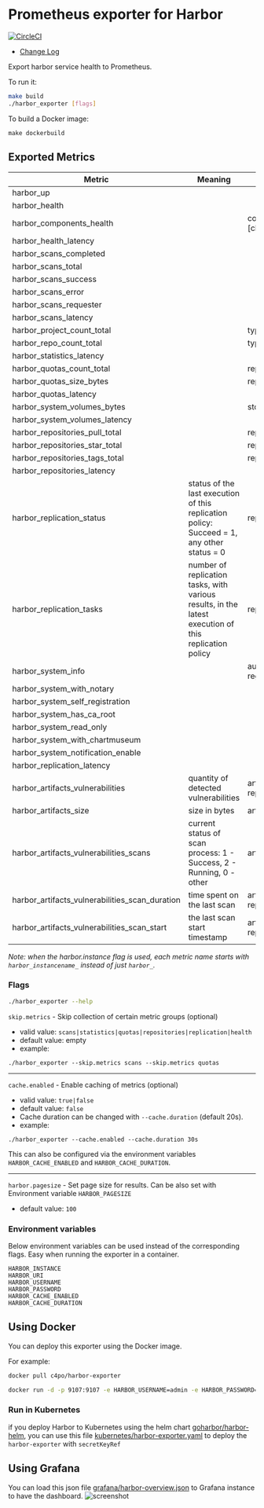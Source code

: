 # Prometheus exporter for Harbor 

[![CircleCI](https://circleci.com/gh/c4po/harbor_exporter.svg?style=svg)](https://circleci.com/gh/c4po/harbor_exporter)

- [Change Log](CHANGELOG.md)

Export harbor service health to Prometheus.

To run it:

```bash
make build
./harbor_exporter [flags]
```

To build a Docker image:

```
make dockerbuild
```

## Exported Metrics

| Metric | Meaning | Labels |
| ------ | ------- | ------ |
|harbor_up| | |
|harbor_health| | |
|harbor_components_health| | component=[chartmuseum,core,database,jobservice,notary,portal,redis,registry,registryctl]|
|harbor_health_latency| | |
|harbor_scans_completed | | |
|harbor_scans_total | | |
|harbor_scans_success | | |
|harbor_scans_error | | |
|harbor_scans_requester | | |
|harbor_scans_latency| | |
|harbor_project_count_total| |type=[private_project, public_project, total_project]|
|harbor_repo_count_total| |type=[private_repo, public_repo, total_repo]|
|harbor_statistics_latency| | |
|harbor_quotas_count_total| |repo_id, repo_name, type=[hard, used]|
|harbor_quotas_size_bytes| | repo_id, repo_name, type=[hard, used]|
|harbor_quotas_latency| | |
|harbor_system_volumes_bytes| |storage=[free, total]|
|harbor_system_volumes_latency| | |
|harbor_repositories_pull_total| |repo_id, repo_name|
|harbor_repositories_star_total| |repo_id, repo_name|
|harbor_repositories_tags_total| |repo_id, repo_name|
|harbor_repositories_latency| | |
|harbor_replication_status|status of the last execution of this replication policy: Succeed = 1, any other status = 0|repl_pol_name|
|harbor_replication_tasks|number of replication tasks, with various results, in the latest execution of this replication policy|repl_pol_name, result=[failed, succeed, in_progress, stopped]|
|harbor_system_info               | |auth_mode, project_creation_restriction, harbor_version, registry_storage_provider_name
|harbor_system_with_notary        | |
|harbor_system_self_registration  | |
|harbor_system_has_ca_root        | |
|harbor_system_read_only          | |
|harbor_system_with_chartmuseum   | |
|harbor_system_notification_enable| |                              
|harbor_replication_latency| | |
|harbor_artifacts_vulnerabilities|quantity of detected vulnerabilities|artifact_id, artifact_name, project_id, project_name, repo_id, repo_name, report_id, status=[fixable, total, fixable, low, medium, high]|
|harbor_artifacts_size|size in bytes|artifact_id, artifact_name, project_id, project_name, repo_id, repo_name|
|harbor_artifacts_vulnerabilities_scans|current status of scan process: 1 - Success, 2 - Running, 0 - other|artifact_id, artifact_name, project_id, project_name, repo_id, repo_name, status|
|harbor_artifacts_vulnerabilities_scan_duration|time spent on the last scan|artifact_id, artifact_name, project_id, project_name, repo_id, repo_name, report_id|
|harbor_artifacts_vulnerabilities_scan_start|the last scan start timestamp|artifact_id, artifact_name, project_id, project_name, repo_id, repo_name, report_id|


_Note: when the harbor.instance flag is used, each metric name starts with `harbor_instancename_` instead of just `harbor_`._

### Flags

```bash
./harbor_exporter --help
```

`skip.metrics` - Skip collection of certain metric groups (optional)

* valid value: `scans|statistics|quotas|repositories|replication|health`
* default value: empty
* example:
```
./harbor_exporter --skip.metrics scans --skip.metrics quotas
```

---

`cache.enabled` - Enable caching of metrics (optional)
* valid value: `true|false`
* default value: `false`
* Cache duration can be changed with `--cache.duration` (default 20s).
* example:
```
./harbor_exporter --cache.enabled --cache.duration 30s
```
This can also be configured via the environment variables `HARBOR_CACHE_ENABLED` and `HARBOR_CACHE_DURATION`.

---
`harbor.pagesize` - Set page size for results. Can be also set with Environment variable `HARBOR_PAGESIZE`
* default value: `100`

### Environment variables
Below environment variables can be used instead of the corresponding flags. Easy when running the exporter in a container.

```
HARBOR_INSTANCE
HARBOR_URI
HARBOR_USERNAME
HARBOR_PASSWORD
HARBOR_CACHE_ENABLED
HARBOR_CACHE_DURATION
```

## Using Docker

You can deploy this exporter using the Docker image.

For example:

```bash
docker pull c4po/harbor-exporter

docker run -d -p 9107:9107 -e HARBOR_USERNAME=admin -e HARBOR_PASSWORD=password c4po/harbor-exporter --harbor.server=https://harbor.dev
```
### Run in Kubernetes

if you deploy Harbor to Kubernetes using the helm chart [goharbor/harbor-helm](https://github.com/goharbor/harbor-helm), you can use this file [kubernetes/harbor-exporter.yaml](kubernetes/harbor-exporter.yaml) to deploy the `harbor-exporter` with `secretKeyRef`

## Using Grafana

You can load this json file [grafana/harbor-overview.json](grafana/harbor-overview.json) to Grafana instance to have the dashboard. ![screenshot](grafana/screenshot.png)
